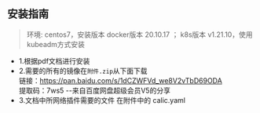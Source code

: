 ## 安装指南
> 环境: centos7，安装版本 docker版本  20.10.17 ； k8s版本 v1.21.10，使用kubeadm方式安装
 
- 1.根据pdf文档进行安装
- 2.需要的所有的镜像在`附件.zip`从下面下载
  <br/>
  链接：https://pan.baidu.com/s/1dCZWFVd_we8V2vTbD69ODA
  <br/>
  提取码：7ws5
  --来自百度网盘超级会员V5的分享
- 3.文档中所网络插件需要的文件 在附件中的 calic.yaml